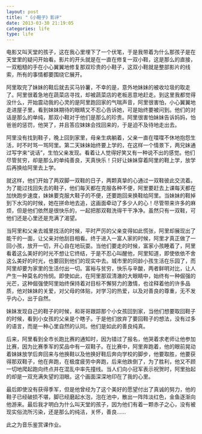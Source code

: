 ```yaml
---
layout: post
title: "《小鞋子》影评"
date: 2013-03-30 21:19:05
categories: life
type: life
---
```


电影又叫天堂的孩子，这在我心里埋下了一个伏笔，于是我带着为什么那孩子是在天堂里的疑问开始看。影片的开头就是在一直在修复一双小鞋，这是那么的直接，一双粗糙的手在小心翼翼地修复那双珍贵的小鞋子，这双小鞋就是整部影片的线索，所有的事情都要围绕它展开。

阿里取完了妹妹的鞋后就去买马铃薯，不幸的是，意外地妹妹的被收垃圾的取走了。阿里很着急地在蔬菜店寻找，却被蔬菜店的老板恶意地赶走。到这里我都觉得没什么，开始震动我的心灵的是阿里跑回家的气喘声音，阿里很害怕，小心翼翼地走进屋子里，看到妹妹期待的眼睛又不忍心告诉她，可是始终要被问到。他们的对话是那么的单纯，那双小鞋对于他们是那么的珍贵。阿里很害怕妹妹告诉妈妈，怕爸爸的惩罚，他哭了，并且答应妹妹会找回来的，于是迫不及待地走出去。

阿里没有找到鞋子，晚上回到家里，母亲生病躺着，父亲一直在喋喋不休地抱怨生活，时不时骂一骂阿里。第二天妹妹始终要上学的，在这样一个情景下，两兄妹通过写字来“说话”，生怕父亲发现。看着让人觉得好笑又有一种说不出的感觉。他们尽管贫穷，却是那么的单纯善良，天真快乐！只好让妹妹穿着阿里的鞋上学，放学后再换给阿里去上学。

就这样，他们开始了两双脚一双鞋的日子，两颗真挚的心通过一双鞋彼此交流着。为了能过找回失去的鞋子，他们每天都在克服各种不便，阿里要赶去上课每天都在加快跑步速度，妹妹要克服大鞋子的不便，还要跑回来换鞋给阿里。当妹妹的鞋掉到下水沟的时候，她在拼命地去追，这画面牵动了多少人的心！尽管带来许多的麻烦，但是他们依然是很快乐的，一起把那双鞋洗得干干净净。虽然只有一双鞋，可他们还是心里还是充满了渴望。

当阿里和父亲去城里找活的时候，平时严厉的父亲变得如此慌张，阿里却展现出了能干的一面，让父亲对他刮目相看。终于进入一富人家的时候，阿里才真正做了一回小孩，放开一切，开心自在地玩耍。当他们要走的时候，富家小孩睡着了，阿里看着这么美好的时光不想让它终结，于是不忍心叫醒他，阿里知道，即使依依不舍这么美好的时光，也要回到他们的现实中去。城市里的同龄小孩生活在乐园了，而阿里却要为家里的生活付出一切。富裕与贫穷，快乐与辛酸，两者鲜明对比，让人产生一种莫名的怜悯。即使如此，在阿里那双清澈的大眼睛中，始终有一种倔强的光芒，这种倔强使阿里始终保持着对目标不懈努力的激情，也诠释着他的许多品质，他对妹妹的关爱，对父母的体贴，对学习的热爱，以及对善良的尊重，无不发乎内心，出于自然。

妹妹发现自己的鞋子的时候，和哥哥跟踪那个小女孩回到家，当他们想要取回鞋子的时候，看到小女孩的父亲是个瞎子。于是他们放弃了要回鞋子的想法，没有过多的语言，而是一种心里自然的认同。他们是如此的善良纯真。

后来，阿里看到全市长跑比赛的通知时，因为错过了报名，他哭着求老师让他参加比赛，因为比赛季军的奖品中有一双鞋子。在比赛中，阿里奔跑着，他的眼前晃动着妹妹放学后奔回来与他换鞋以及他换好鞋后奔向学校的脚步，他要取胜，他要获得那双鞋子，他在奔跑，在极度疲劳中奔跑，后来他跌倒了，为了胜利，他又不顾一切地爬起跑向终点并在混乱中率先撞线。当人们向小冠军表示祝贺时，阿里抬起的却是一双充满失望的泪眼。这个画面深深地印在了我的心里。

最后即使没有获得季军，但是他曾经为了这个美好的愿望付出了真诚的努力，他的鞋子已经破损不堪，脚已经磨起水泡，泡在池中，散出一阵阵淡红色，金鱼逐渐向他游来。最后我才明白为什么叫天堂的孩子，因为他们有着一颗赤子之心，没有被现实俗流所污染，还是那么的纯洁，关怀，善良……

此之为音乐鉴赏课作业。